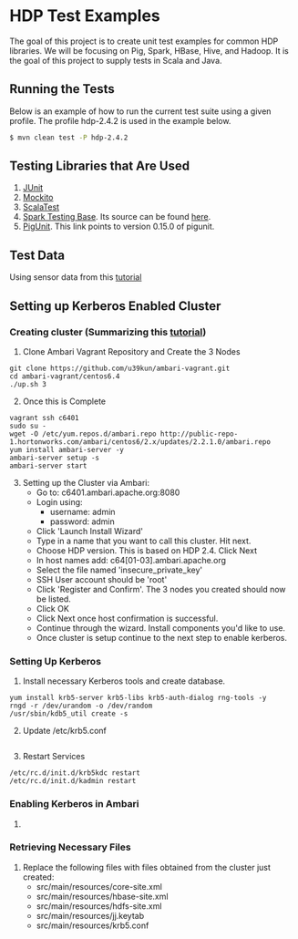 # HDP Test Examples

The goal of this project is to create unit test examples for common
HDP libraries. We will be focusing on Pig, Spark, HBase, Hive, and
Hadoop. It is the goal of this project to supply tests in Scala and 
Java.

## Running the Tests

Below is an example of how to run the current test suite using a
given profile. The profile hdp-2.4.2 is used in the example below. 

```bash
$ mvn clean test -P hdp-2.4.2
```


## Testing Libraries that Are Used

1. [JUnit](http://junit.org/junit4/)
2. [Mockito](http://mockito.org/)
3. [ScalaTest](http://www.scalatest.org/)
4. [Spark Testing Base](https://spark-packages.org/package/holdenk/spark-testing-base). Its source can be found [here](https://github.com/holdenk/spark-testing-base).
5. [PigUnit](http://pig.apache.org/docs/r0.15.0/test.html#pigunit). This link points to version 0.15.0 of pigunit.


## Test Data

Using sensor data from this [tutorial](http://hortonworks.com/hadoop-tutorial/how-to-analyze-machine-and-sensor-data/)

## Setting up Kerberos Enabled Cluster

### Creating cluster (Summarizing this [tutorial](https://cwiki.apache.org/confluence/display/AMBARI/Quick+Start+Guide))

1. Clone Ambari Vagrant Repository and Create the 3 Nodes
```
git clone https://github.com/u39kun/ambari-vagrant.git
cd ambari-vagrant/centos6.4
./up.sh 3
```

2. Once this is Complete
```
vagrant ssh c6401
sudo su -
wget -O /etc/yum.repos.d/ambari.repo http://public-repo-1.hortonworks.com/ambari/centos6/2.x/updates/2.2.1.0/ambari.repo
yum install ambari-server -y
ambari-server setup -s
ambari-server start
```

3. Setting up the Cluster via Ambari:
    * Go to: c6401.ambari.apache.org:8080
    * Login using: 
        - username: admin
        - password: admin
    * Click 'Launch Install Wizard'
    * Type in a name that you want to call this cluster. Hit next.
    * Choose HDP version. This is based on HDP 2.4. Click Next
    * In host names add: c64[01-03].ambari.apache.org
    * Select the file named 'insecure_private_key'
    * SSH User account should be 'root'
    * Click 'Register and Confirm'. The 3 nodes you created should now be listed.
    * Click OK
    * Click Next once host confirmation is successful.
    * Continue through the wizard. Install components you'd like to use.
    * Once cluster is setup continue to the next step to enable kerberos.
    
### Setting Up Kerberos

1. Install necessary Kerberos tools and create database.

```
yum install krb5-server krb5-libs krb5-auth-dialog rng-tools -y
rngd -r /dev/urandom -o /dev/random
/usr/sbin/kdb5_util create -s
```

2. Update /etc/krb5.conf

```
```

3. Restart Services

```
/etc/rc.d/init.d/krb5kdc restart
/etc/rc.d/init.d/kadmin restart
```

### Enabling Kerberos in Ambari

1.

### Retrieving Necessary Files

1. Replace the following files with files obtained from the cluster just created:
    * src/main/resources/core-site.xml
    * src/main/resources/hbase-site.xml
    * src/main/resources/hdfs-site.xml
    * src/main/resources/jj.keytab
    * src/main/resources/krb5.conf